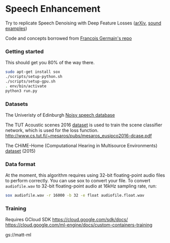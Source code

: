 # Speech Enhancement

Try to replicate Speech Denoising with Deep Feature Losses ([arXiv](https://arxiv.org/abs/1806.10522), [sound examples](https://ccrma.stanford.edu/~francois/SpeechDenoisingWithDeepFeatureLosses/))

Code and concepts borrowed from [Francois Germain's repo](https://github.com/francoisgermain/SpeechDenoisingWithDeepFeatureLosses)

### Getting started

This should get you 80% of the way there.

```bash
sudo apt-get install sox
./scripts/setup-python.sh
./scripts/setup-gpu.sh
. env/bin/activate
python3 run.py
```

### Datasets

The Univeristy of Edinburgh [Noisy speech database](https://datashare.is.ed.ac.uk/handle/10283/2791)

The TUT Acoustic scenes 2016 [dataset](https://zenodo.org/record/45739) is used to train the scene classifier network, which is used for the loss function.
http://www.cs.tut.fi/~mesaros/pubs/mesaros_eusipco2016-dcase.pdf

The CHiME-Home (Computational Hearing in Multisource Environments) [dataset](https://archive.org/details/chime-home) (2015)

### Data format

At the moment, this algorithm requires using 32-bit floating-point audio files to perform correctly. You can use sox to convert your file. To convert `audiofile.wav` to 32-bit floating-point audio at 16kHz sampling rate, run:

```bash
sox audiofile.wav -r 16000 -b 32 -e float audiofile.float.wav
```

### Training

Requires GCloud SDK
https://cloud.google.com/sdk/docs/
https://cloud.google.com/ml-engine/docs/custom-containers-training

gs://matt-ml
